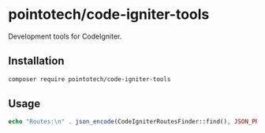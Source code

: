 # pointotech/code-igniter-tools

Development tools for CodeIgniter.

## Installation

```bash
composer require pointotech/code-igniter-tools
```

## Usage

```php
echo "Routes:\n" . json_encode(CodeIgniterRoutesFinder::find(), JSON_PRETTY_PRINT) . "\n";
```
